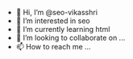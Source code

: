 - 👋 Hi, I’m @seo-vikasshri
- 👀 I’m interested in seo
- 🌱 I’m currently learning html
- 💞️ I’m looking to collaborate on ...
- 📫 How to reach me ...

<!---
seo-vikasshri/seo-vikasshri is a ✨ special ✨ repository because its `README.md` (this file) appears on your GitHub profile.
You can click the Preview link to take a look at your changes.
--->
